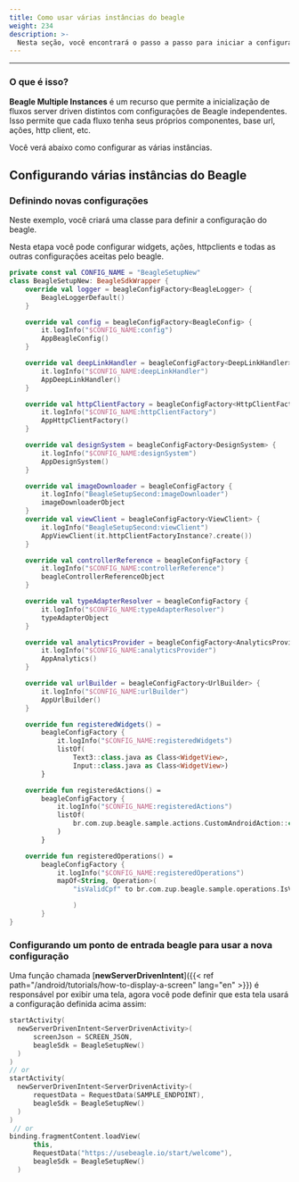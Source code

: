 ```yaml
---
title: Como usar várias instâncias do beagle
weight: 234
description: >-
  Nesta seção, você encontrará o passo a passo para iniciar a configuração do beagle para várias instâncias
---
```


---
### O que é isso?

**Beagle Multiple Instances** é um recurso que permite a inicialização de fluxos server driven distintos com configurações de Beagle independentes. Isso permite que cada fluxo tenha seus próprios componentes, base url, ações, http client, etc.

Você verá abaixo como configurar as várias instâncias.

## Configurando várias instâncias do Beagle

### Definindo novas configurações

Neste exemplo, você criará uma classe para definir a configuração do beagle.

Nesta etapa você pode configurar widgets, ações, httpclients e todas as outras configurações aceitas pelo beagle.

```kotlin
private const val CONFIG_NAME = "BeagleSetupNew"
class BeagleSetupNew: BeagleSdkWrapper {
    override val logger = beagleConfigFactory<BeagleLogger> {
        BeagleLoggerDefault()
    }

    override val config = beagleConfigFactory<BeagleConfig> {
        it.logInfo("$CONFIG_NAME:config")
        AppBeagleConfig()
    }

    override val deepLinkHandler = beagleConfigFactory<DeepLinkHandler> {
        it.logInfo("$CONFIG_NAME:deepLinkHandler")
        AppDeepLinkHandler()
    }

    override val httpClientFactory = beagleConfigFactory<HttpClientFactory>  {
        it.logInfo("$CONFIG_NAME:httpClientFactory")
        AppHttpClientFactory()
    }

    override val designSystem = beagleConfigFactory<DesignSystem> {
        it.logInfo("$CONFIG_NAME:designSystem")
        AppDesignSystem()
    }

    override val imageDownloader = beagleConfigFactory {
        it.logInfo("BeagleSetupSecond:imageDownloader")
        imageDownloaderObject
    }
    override val viewClient = beagleConfigFactory<ViewClient> {
        it.logInfo("BeagleSetupSecond:viewClient")
        AppViewClient(it.httpClientFactoryInstance?.create())
    }

    override val controllerReference = beagleConfigFactory {
        it.logInfo("$CONFIG_NAME:controllerReference")
        beagleControllerReferenceObject
    }

    override val typeAdapterResolver = beagleConfigFactory {
        it.logInfo("$CONFIG_NAME:typeAdapterResolver")
        typeAdapterObject
    }

    override val analyticsProvider = beagleConfigFactory<AnalyticsProvider> {
        it.logInfo("$CONFIG_NAME:analyticsProvider")
        AppAnalytics()
    }

    override val urlBuilder = beagleConfigFactory<UrlBuilder> {
        it.logInfo("$CONFIG_NAME:urlBuilder")
        AppUrlBuilder()
    }

    override fun registeredWidgets() =
        beagleConfigFactory {
            it.logInfo("$CONFIG_NAME:registeredWidgets")
            listOf(
                Text3::class.java as Class<WidgetView>,
                Input::class.java as Class<WidgetView>)
        }

    override fun registeredActions() =
        beagleConfigFactory {
            it.logInfo("$CONFIG_NAME:registeredActions")
            listOf(
                br.com.zup.beagle.sample.actions.CustomAndroidAction::class.java as Class<Action>,
            )
        }

    override fun registeredOperations() =
        beagleConfigFactory {
            it.logInfo("$CONFIG_NAME:registeredOperations")
            mapOf<String, Operation>(
                "isValidCpf" to br.com.zup.beagle.sample.operations.IsValidCPFOperation(),

                )
        }
}
```

### Configurando um ponto de entrada beagle para usar a nova configuração

Uma função chamada [**newServerDrivenIntent**]({{< ref path="/android/tutorials/how-to-display-a-screen" lang="en" >}}) é responsável por exibir uma tela, agora você pode definir que esta tela usará a configuração definida acima assim:

```kotlin
startActivity(
  newServerDrivenIntent<ServerDrivenActivity>(
      screenJson = SCREEN_JSON,
      beagleSdk = BeagleSetupNew()
  )
)            
// or
startActivity(      
  newServerDrivenIntent<ServerDrivenActivity>(
      requestData = RequestData(SAMPLE_ENDPOINT),
      beagleSdk = BeagleSetupNew()
  )
)
 // or
binding.fragmentContent.loadView(
      this,
      RequestData("https://usebeagle.io/start/welcome"),
      beagleSdk = BeagleSetupNew()
  ) 
```
